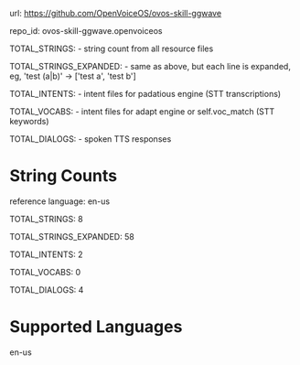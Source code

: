 
url: https://github.com/OpenVoiceOS/ovos-skill-ggwave

repo_id: ovos-skill-ggwave.openvoiceos

TOTAL_STRINGS:  - string count from all resource files

TOTAL_STRINGS_EXPANDED: - same as above, but each line is expanded, eg, 'test (a|b)' -> ['test a', 'test b']

TOTAL_INTENTS: - intent files for padatious engine (STT transcriptions)

TOTAL_VOCABS: - intent files for adapt engine or self.voc_match (STT keywords)

TOTAL_DIALOGS: - spoken TTS responses


# String Counts

reference language: en-us

TOTAL_STRINGS: 8  

TOTAL_STRINGS_EXPANDED: 58  

TOTAL_INTENTS: 2  

TOTAL_VOCABS: 0  

TOTAL_DIALOGS: 4  

# Supported Languages

en-us

